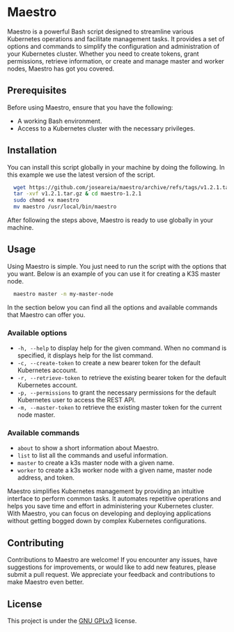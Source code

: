 
# Maestro

Maestro is a powerful Bash script designed to streamline various Kubernetes operations and facilitate management tasks. It provides a set of options and commands to simplify the configuration and administration of your Kubernetes cluster. Whether you need to create tokens, grant permissions, retrieve information, or create and manage master and worker nodes, Maestro has got you covered.

## Prerequisites

Before using Maestro, ensure that you have the following:

- A working Bash environment.
- Access to a Kubernetes cluster with the necessary privileges.


## Installation

You can install this script globally in your machine by doing the following. In this example we use the latest version of the script.

```bash
  wget https://github.com/joseareia/maestro/archive/refs/tags/v1.2.1.tar.gz
  tar -xvf v1.2.1.tar.gz & cd maestro-1.2.1
  sudo chmod +x maestro
  mv maestro /usr/local/bin/maestro
```

After following the steps above, Maestro is ready to use globally in your machine.

## Usage

Using Maestro is simple. You just need to run the script with the options that you want. Below is an example of you can use it for creating a K3S master node.

```bash
  maestro master -n my-master-node
```

In the section below you can find all the options and available commands that Maestro can offer you.

### Available options

- `-h, --help` to display help for the given command. When no command is specified, it displays help for the list command.
- `-c, --create-token` to create a new bearer token for the default Kubernetes account.
- `-r, --retrieve-token` to retrieve the existing bearer token for the default Kubernetes account.
- `-p, --permissions` to grant the necessary permissions for the default Kubernetes user to access the REST API.
- `-m, --master-token` to retrieve the existing master token for the current node master.


### Available commands

- `about` to show a short information about Maestro.
- `list` to list all the commands and useful information.
- `master` to create a k3s master node with a given name.
- `worker` to create a k3s worker node with a given name, master node address, and token.

Maestro simplifies Kubernetes management by providing an intuitive interface to perform common tasks. It automates repetitive operations and helps you save time and effort in administering your Kubernetes cluster. With Maestro, you can focus on developing and deploying applications without getting bogged down by complex Kubernetes configurations.


## Contributing

Contributions to Maestro are welcome! If you encounter any issues, have suggestions for improvements, or would like to add new features, please submit a pull request. We appreciate your feedback and contributions to make Maestro even better.


## License

This project is under the [GNU GPLv3](https://choosealicense.com/licenses/gpl-3.0/) license.
